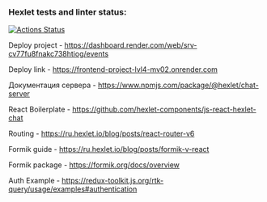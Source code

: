 ### Hexlet tests and linter status:
[![Actions Status](https://github.com/ruslanmsk/frontend-project-lvl4/actions/workflows/hexlet-check.yml/badge.svg)](https://github.com/ruslanmsk/frontend-project-lvl4/actions)


Deploy project - https://dashboard.render.com/web/srv-cv77fu8fnakc738htiog/events

Deploy link - https://frontend-project-lvl4-mv02.onrender.com

Документация сервера - https://www.npmjs.com/package/@hexlet/chat-server

React Boilerplate - https://github.com/hexlet-components/js-react-hexlet-chat

Routing - https://ru.hexlet.io/blog/posts/react-router-v6

Formik guide - https://ru.hexlet.io/blog/posts/formik-v-react

Formik package - https://formik.org/docs/overview

Auth Example - https://redux-toolkit.js.org/rtk-query/usage/examples#authentication
